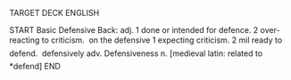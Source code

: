 TARGET DECK
ENGLISH

START
Basic
Defensive
Back: adj. 1 done or intended for defence. 2 over-reacting to criticism.  on the defensive 1 expecting criticism. 2 mil ready to defend.  defensively adv. Defensiveness n. [medieval latin: related to *defend]
END
